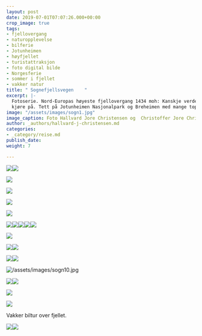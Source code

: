 ```yaml
---
layout: post
date: 2019-07-01T07:07:26.000+00:00
crop_image: true
tags:
- fjellovergang
- naturopplevelse
- bilferie
- Jotunheimen
- høyfjellet
- turistattraksjon
- foto digital bilde
- Norgesferie
- sommer i fjellet
- vakker natur
title: " Sognefjellsvegen    "
excerpt: |-
  Fotoserie. Nord-Europas høyeste fjellovergang 1434 moh: Kanskje verdens vakreste fjellovergang? Dette er riksvei 55 mellom Lom og Gaupne hele 108 km lang og en populær turistvei som stadig flere vil
  kjøre på. Tett på Jotunheimen Nasjonalpark og Breheimen med mange topper over 2000 moh..
image: "/assets/images/sogn1.jpg"
image_caption: Foto Hallvard Jore Christensen og  Christoffer Jore Christensen
author: _authors/hallvard-j-christensen.md
categories:
- _category/reise.md
publish_date: 
weight: 7

---
```

![](https://wwww.helping.no/assets/images/sogn4.jpg)![](/assets/images/sogn4.jpg)

![](/assets/images/sogn11.jpg)

![](/assets/images/sogn12.jpg)

![](/assets/images/sogn14.jpg)

![](https://wwww.helping.no/assets/images/sogn7.jpg)

![](https://wwww.helping.no/assets/images/sogn10.jpg)![](https://wwww.helping.no/assets/images/sogn8.jpg)![](/assets/images/sogn8.jpg)![](https://wwww.helping.no/assets/images/sogn11.jpg)![](https://wwww.helping.no/assets/images/sogn13.jpg)

![](/assets/images/sogn12-1.jpg)

![](https://wwww.helping.no/assets/images/sogn15.jpg)![](https://wwww.helping.no/assets/images/sogn6.jpg)

![](/assets/images/sogn13.jpg)![](https://wwww.helping.no/assets/images/sogn3.jpg)

![/assets/images/sogn10.jpg](https://app.forestry.io/sites/afjoa9tu1jlglg/body-media//assets/images/sogn10.jpg)

![](https://wwww.helping.no/assets/images/sogn12.jpg)![](/assets/images/sogn7.jpg)

![](https://wwww.helping.no/assets/images/sogn5.jpg)

![](/assets/images/sogn15-1.jpg)

Vakker biltur over fjellet.

![](https://wwww.helping.no/assets/images/sogn2.jpg)![](/assets/images/sogn2.jpg)